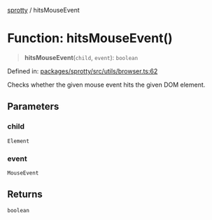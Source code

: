 
[sprotty](../globals) / hitsMouseEvent

# Function: hitsMouseEvent()

> **hitsMouseEvent**(`child`, `event`): `boolean`

Defined in: [packages/sprotty/src/utils/browser.ts:62](https://github.com/eclipse-sprotty/sprotty/blob/f9b2433481cc27a1ac0c92d525a92039ae7f6c76/packages/sprotty/src/utils/browser.ts#L62)

Checks whether the given mouse event hits the given DOM element.

## Parameters

### child

`Element`

### event

`MouseEvent`

## Returns

`boolean`
